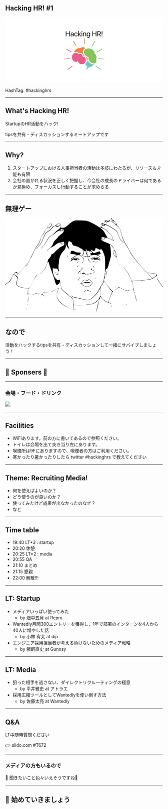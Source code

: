 ## Hacking HR! #1

![](/assets/images/banner-660_270.png)

HashTag: #hackinghrs

---

## What's Hacking HR!

StartupのHR活動をハック!

tipsを共有・ディスカッションするミートアップです

---

## Why?

1. スタートアップにおける人事担当者の活動は多岐にわたるが、リソースも才能も有限
1. 会社の置かれる状況を正しく把握し、今会社の成長のドライバーは何であるか見極め、フォーカスし行動することが求めらる

---

## 無理ゲー

![](/meetups/1/meme-oh-2.png)

---

## なので

活動をハックするtipsを共有・ディスカッションして一緒にサバイブしましょう！

---

## 🎉 Sponsers 👏

---

### 会場・フード・ドリンク

![](/assets/images/sponsers/repro-logo-colored.png)

---

## Facilities

- WiFiあります。前の方に書いてあるので参照ください。
- トイレは会場を出て突き当り左にあります。
- 喫煙所は9Fにありますので、喫煙者の方はご利用ください。
- 寒かったり暑かったりしたら twitter #hackinghrs で教えてください

---

## Theme: Recruiting Media!

- 何を使えばよいのか？
- どう使うのが良いのか？
- 使ってみたけど成果が出なかったのなぜ？
- など

---

## Time table

- 19:40 LT*3 : startup
- 20:20 休憩
- 20:25 LT*2 : media
- 20:55 QA
- 21:10 まとめ
- 21:15 懇親
- 22:00 解散!!!

---

## LT: Startup

- メディアいっぱい使ってみた
  - by 畑中五月 at Repro
- Wantedly月間300エントリーを獲得し、1年で部署のインターンを4人から40人に増やした話
  - by 小林 宥太 at dip
- エンジニア採用担当者が考える負けないためのメディア戦略
  - by 猪飼直史 at Gunosy

---

## LT: Media

- 狙った相手を逃さない、ダイレクトリクルーティングの極意
  - by 平井雅史 at アトラエ
- 採用広報ツールとしてWantedlyを使い倒す方法
  - by 佐藤太亮 at Wantedly

---

## Q&A

LT中随時質問ください

👉 slido.com #T672

---

### メディアの方もいるので

👻 聞きたいこと色々いえそうですね👻

---

## 📢 始めていきましょう

